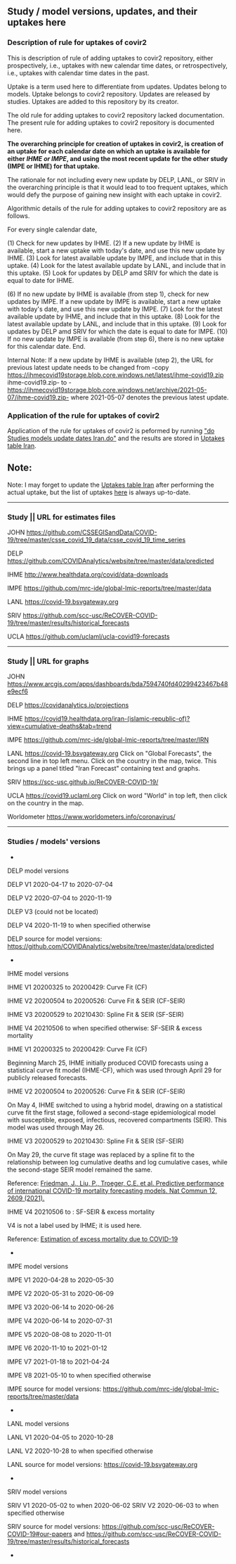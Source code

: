 ## Study / model versions, updates, and their uptakes here


### Description of rule for uptakes of covir2

This is description of rule of adding uptakes to covir2 repository, either prospectively, i.e., uptakes with new calendar time dates, or retrospectively, i.e., uptakes with calendar time dates in the past. 

Uptake is a term used here to differentiate from updates. Updates belong to models. Uptake belongs to covir2 repository. Updates are released by studies. Uptakes are added to this repository by its creator. 

The old rule for adding uptakes to covir2 repository lacked documentation. The present rule for adding uptakes to covir2 repository is documented here. 

**The overarching principle for creation of uptakes in covir2, is creation of an uptake for each calendar date on which an uptake is available for either _IHME or IMPE_, and using the most recent update for the other study (IMPE or IHME) for that uptake.**

The rationale for not including every new update by DELP, LANL, or SRIV in the overarching principle is that it would lead to too frequent uptakes, which would defy the purpose of gaining new insight with each uptake in covir2. 

Algorithmic details of the rule for adding uptakes to covir2 repository are as follows. 


For every single calendar date, 

(1) Check for new updates by IHME.
(2) If a new update by IHME is available, start a new uptake with today's date, and use this new update by IHME.
(3) Look for latest available update by IMPE, and include that in this uptake.
(4) Look for the latest available update by LANL, and include that in this uptake.
(5) Look for updates by DELP amd SRIV for which the date is equal to date for IHME. 

(6) If no new update by IHME is available (from step 1), check for new updates by IMPE. If a new update by IMPE is available, start a new uptake with today's date, and use this new update by IMPE.
(7) Look for the latest available update by IHME, and include that in this uptake.
(8) Look for the latest available update by LANL, and include that in this uptake. 
(9) Look for updates by DELP amd SRIV for which the date is equal to date for IMPE.
(10) If no new update by IMPE is available (from step 6), there is no new uptake for this calendar date. End. 

Internal Note: If a new update by IHME is available (step 2), the URL for previous latest update needs to be changed from -copy https://ihmecovid19storage.blob.core.windows.net/latest/ihme-covid19.zip ihme-covid19.zip- to -https://ihmecovid19storage.blob.core.windows.net/archive/2021-05-07/ihme-covid19.zip- where 2021-05-07 denotes the previous latest update.


### Application of the rule for uptakes of covir2

Application of the rule for uptakes of covir2 is peformed by running ["do Studies models update dates Iran.do"](https://github.com/pourmalek/covir2/blob/main/setup/do%20Studies%20models%20update%20dates%20Iran.do) and the results are stored in [Uptakes table Iran](https://github.com/pourmalek/covir2/blob/main/setup/Uptakes%20table%20Iran.csv).


## Note:
Note: I may forget to update the [Uptakes table Iran](https://github.com/pourmalek/covir2/blob/main/setup/Uptakes%20table%20Iran.csv) after performing the actual uptake, but the list of uptakes [here]( https://github.com/pourmalek/covir2#نتایج) is always up-to-date.

*****************

### Study || URL for estimates files

JOHN https://github.com/CSSEGISandData/COVID-19/tree/master/csse_covid_19_data/csse_covid_19_time_series

DELP https://github.com/COVIDAnalytics/website/tree/master/data/predicted

IHME http://www.healthdata.org/covid/data-downloads

IMPE https://github.com/mrc-ide/global-lmic-reports/tree/master/data

LANL https://covid-19.bsvgateway.org

SRIV https://github.com/scc-usc/ReCOVER-COVID-19/tree/master/results/historical_forecasts

UCLA https://github.com/uclaml/ucla-covid19-forecasts

*****************

### Study || URL for graphs

JOHN https://www.arcgis.com/apps/dashboards/bda7594740fd40299423467b48e9ecf6

DELP https://covidanalytics.io/projections

IHME https://covid19.healthdata.org/iran-(islamic-republic-of)?view=cumulative-deaths&tab=trend

IMPE https://github.com/mrc-ide/global-lmic-reports/tree/master/IRN

LANL https://covid-19.bsvgateway.org Click on "Global Forecasts", the second line in top left menu. Click on the country in the map, twice. This brings up a panel titled "Iran Forecast" containing text and graphs. 

SRIV https://scc-usc.github.io/ReCOVER-COVID-19/

UCLA https://covid19.uclaml.org Click on word "World" in top left, then click on the country in the map.

Worldometer https://www.worldometers.info/coronavirus/

*****************

### Studies / models' versions

*
DELP model versions

DELP V1 2020-04-17 to 2020-07-04

DELP V2 2020-07-04 to 2020-11-19

DLEP V3 (could not be located)

DELP V4 2020-11-19 to when specified otherwise

DELP source for model versions: https://github.com/COVIDAnalytics/website/tree/master/data/predicted

*

IHME model versions

IHME V1 20200325 to 20200429: Curve Fit (CF)

IHME V2 20200504 to 20200526: Curve Fit & SEIR (CF-SEIR)

IHME V3 20200529 to 20210430: Spline Fit & SEIR (SF-SEIR)

IHME V4 20210506 to when specified otherwise: SF-SEIR & excess mortality


IHME V1 20200325 to 20200429: Curve Fit (CF)

Beginning March 25, IHME initially produced COVID forecasts using a statistical curve fit model (IHME-CF), which was used through April 29 for publicly released forecasts. 

IHME V2 20200504 to 20200526: Curve Fit & SEIR (CF-SEIR)

On May 4, IHME switched to using a hybrid model, drawing on a statistical curve fit the first stage, followed a second-stage epidemiological model with susceptible, exposed, infectious, recovered compartments (SEIR). This model was used through May 26. 

IHME V3 20200529 to 20210430: Spline Fit & SEIR (SF-SEIR)

On May 29, the curve fit stage was replaced by a spline fit to the relationship between log cumulative deaths and log cumulative cases, while the second-stage SEIR model remained the same.

Reference: [Friedman, J., Liu, P., Troeger, C.E. et al. Predictive performance of international COVID-19 mortality forecasting models. Nat Commun 12, 2609 (2021).]( https://www.nature.com/articles/s41467-021-22457-w)

IHME V4 20210506 to : SF-SEIR & excess mortality

V4 is not a label used by IHME; it is used here. 

Reference: [Estimation of excess mortality due to COVID-19]( http://www.healthdata.org/special-analysis/estimation-excess-mortality-due-covid-19-and-scalars-reported-covid-19-deaths)


* 

IMPE model versions

IMPE V1 2020-04-28 to 2020-05-30

IMPE V2 2020-05-31 to 2020-06-09

IMPE V3 2020-06-14 to 2020-06-26

IMPE V4 2020-06-14 to 2020-07-31

IMPE V5 2020-08-08 to 2020-11-01

IMPE V6 2020-11-10 to 2021-01-12

IMPE V7 2021-01-18 to 2021-04-24

IMPE V8 2021-05-10 to when specified otherwise

IMPE source for model versions: https://github.com/mrc-ide/global-lmic-reports/tree/master/data

*

LANL model versions

LANL V1 2020-04-05 to 2020-10-28

LANL V2 2020-10-28 to when specified otherwise

LANL source for model versions: https://covid-19.bsvgateway.org

* 

SRIV model versions

SRIV V1 2020-05-02 to when 2020-06-02
SRIV V2 2020-06-03 to when specified otherwise

SRIV source for model versions: https://github.com/scc-usc/ReCOVER-COVID-19#our-papers and https://github.com/scc-usc/ReCOVER-COVID-19/tree/master/results/historical_forecasts

*



